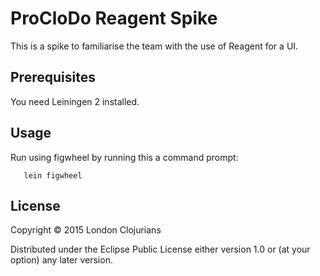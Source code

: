 # ProCloDo Reagent Spike

   This is a spike to familiarise the team with the use of Reagent for
   a UI.

## Prerequisites

   You need Leiningen 2 installed.

## Usage

   Run using figwheel by running this a command prompt:

       lein figwheel

## License

Copyright © 2015 London Clojurians

Distributed under the Eclipse Public License either version 1.0 or (at
your option) any later version.
